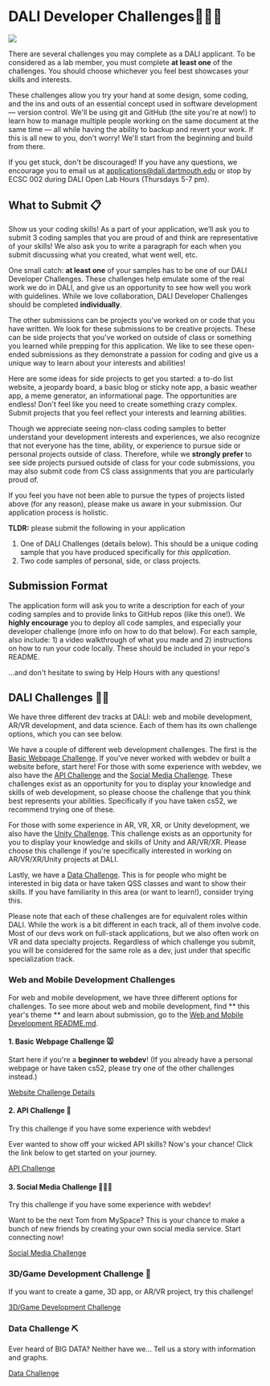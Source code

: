 # DALI Developer Challenges👩🏾‍💻

![](docs/imgs/dali-mondays.gif)

There are several challenges you may complete as a DALI applicant. To be considered as a lab member, you must complete **at least one** of the challenges. You should choose whichever you feel best showcases your skills and interests.

These challenges allow you try your hand at some design, some coding, and the ins and outs of an essential concept used in software development — version control. We'll be using git and GitHub (the site you're at now!) to learn how to manage multiple people working on the same document at the same time — all while having the ability to backup and revert your work. If this is all new to you, don't worry! We'll start from the beginning and build from there.

If you get stuck, don't be discouraged! If you have any questions, we encourage you to email us at applications@dali.dartmouth.edu or stop by ECSC 002 during DALI Open Lab Hours (Thursdays 5-7 pm).

## What to Submit 📋

Show us your coding skills! As a part of your application, we’ll ask you to submit 3 coding samples that you are proud of and think are representative of your skills! We also ask you to write a paragraph for each when you submit discussing what you created, what went well, etc.

One small catch: **at least one** of your samples has to be one of our DALI Developer Challenges. These challenges help emulate some of the real work we do in DALI, and give us an opportunity to see how well you work with guidelines. While we love collaboration, DALI Developer Challenges should be completed **individually**.

The other submissions can be projects you've worked on or code that you have written. We look for these submissions to be creative projects. These can be side projects that you've worked on outside of class or something you learned while prepping for this application. We like to see these open-ended submissions as they demonstrate a passion for coding and give us a unique way to learn about your interests and abilities!

Here are some ideas for side projects to get you started: a to-do list website, a jeopardy board, a basic blog or sticky note app, a basic weather app, a meme generator, an informational page. The opportunities are endless! Don't feel like you need to create something crazy complex. Submit projects that you feel reflect your interests and learning abilities.

Though we appreciate seeing non-class coding samples to better understand your development interests and experiences, we also recognize that not everyone has the time, ability, or experience to pursue side or personal projects outside of class. Therefore, while we **strongly prefer** to see side projects pursued outside of class for your code submissions, you may also submit code from CS class assignments that you are particularly proud of.

If you feel you have not been able to pursue the types of projects listed above (for any reason), please make us aware in your submission. Our application process is holistic.

**TLDR:** please submit the following in your application

1. One of DALI Challenges (details below). This should be a unique coding sample that you have produced specifically for _this application_.
2. Two code samples of personal, side, or class projects.

## Submission Format

The application form will ask you to write a description for each of your coding samples and to provide links to GitHub repos (like this one!). We **highly encourage** you to deploy all code samples, and especially your developer challenge (more info on how to do that below). For each sample, also include: 1) a video walkthrough of what you made and 2) instructions on how to run your code locally. These should be included in your repo's README.

...and don't hesitate to swing by Help Hours with any questions!

## DALI Challenges 🏃‍♂️

We have three different dev tracks at DALI: web and mobile development, AR/VR development, and data science. Each of them has its own challenge options, which you can see below.

We have a couple of different web development challenges. The first is the [Basic Webpage Challenge](#1-basic-webpage-challenge-). If you've never worked with webdev or built a website before, start here! For those with some experience with webdev, we also have the [API Challenge](#2-api-challenge-) and the [Social Media Challenge](#3-social-media-challenge-%EF%B8%8F). These challenges exist as an opportunity for you to display your knowledge and skills of web development, so please choose the challenge that you think best represents your abilities. Specifically if you have taken cs52, we recommend trying one of these.

For those with some experience in AR, VR, XR, or Unity development, we also have the [Unity Challenge](#arvrunity-challenge-). This challenge exists as an opportunity for you to display your knowledge and skills of Unity and AR/VR/XR. Please choose this challenge if you're specifically interested in working on AR/VR/XR/Unity projects at DALI.

Lastly, we have a [Data Challenge](#data-challenge-). This is for people who might be interested in big data or have taken QSS classes and want to show their skills. If you have familiarity in this area (or want to learn!), consider trying this.

Please note that each of these challenges are for equivalent roles within DALI. While the work is a bit different in each track, all of them involve code. Most of our devs work on full-stack applications, but we also often work on VR and data specialty projects. Regardless of which challenge you submit, you will be considered for the same role as a dev, just under that specific specialization track.

### Web and Mobile Development Challenges

For web and mobile development, we have three different options for challenges. To see more about web and mobile development, find ** this year's theme ** and learn about submission, go to the [Web and Mobile Development README.md](./docs/WebAndMobileChallenges/README.md).

#### 1. Basic Webpage Challenge 🐭

Start here if you're a **beginner to webdev**! (If you already have a personal webpage or have taken cs52, please try one of the other challenges instead.)

[Website Challenge Details](./docs/WebAndMobileChallenges/WebpageChallenge.md)

#### 2. API Challenge 📡

Try this challenge if you have some experience with webdev!

Ever wanted to show off your wicked API skills? Now's your chance! Click the link below to get started on your journey.

[API Challenge](./docs/WebAndMobileChallenges/APIChallenge.md)

#### 3. Social Media Challenge 💆🏻‍♀️

Try this challenge if you have some experience with webdev!

Want to be the next Tom from MySpace? This is your chance to make a bunch of new friends by creating your own social media service. Start connecting now!

[Social Media Challenge](./docs/WebAndMobileChallenges/SocialMediaChallenge.md)

### 3D/Game Development Challenge 🏃

If you want to create a game, 3D app, or AR/VR project, try this challenge!

[3D/Game Development Challenge](./docs/3DGameDevChallenge.md)

### Data Challenge ⛏

Ever heard of BIG DATA? Neither have we... Tell us a story with information and graphs.

[Data Challenge](./docs/DataChallenge.md)
